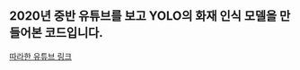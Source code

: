## 2020년 중반 유튜브를 보고 YOLO의 화재 인식 모델을 만들어본 코드입니다.
[따라한 유튜브 링크](https://youtu.be/h56M5iUVgGs?si=3OVYGKPRXZBU3vNX)

